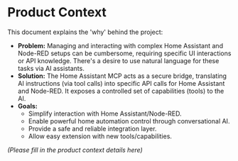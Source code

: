# Product Context

This document explains the 'why' behind the project:

- **Problem:** Managing and interacting with complex Home Assistant and Node-RED setups can be cumbersome, requiring specific UI interactions or API knowledge. There's a desire to use natural language for these tasks via AI assistants.
- **Solution:** The Home Assistant MCP acts as a secure bridge, translating AI instructions (via tool calls) into specific API calls for Home Assistant and Node-RED. It exposes a controlled set of capabilities (tools) to the AI.
- **Goals:**
    - Simplify interaction with Home Assistant/Node-RED.
    - Enable powerful home automation control through conversational AI.
    - Provide a safe and reliable integration layer.
    - Allow easy extension with new tools/capabilities.

*(Please fill in the product context details here)* 